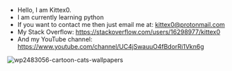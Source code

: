 - Hello, I am Kittex0.
- I am currently learning python
- If you want to contact me then just email me at: kittex0@protonmail.com
- My Stack Overflow: https://stackoverflow.com/users/16298977/kittex0
- And my YouTube channel: https://www.youtube.com/channel/UC4jSwauuO4fBdorRi1Vkn6g

<!---
Kittex0/Kittex0 is a ✨ special ✨ repository because its `README.md` (this file) appears on your GitHub profile.
You can click the Preview link to take a look at your changes.
--->





![wp2483056-cartoon-cats-wallpapers](https://user-images.githubusercontent.com/83418310/125072967-fa72bc80-e0c3-11eb-9c62-d150304be75f.jpg)
